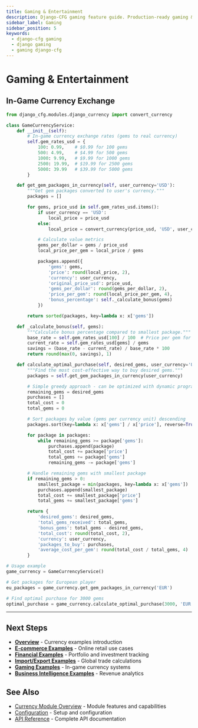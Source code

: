 ```yaml
---
title: Gaming & Entertainment
description: Django-CFG gaming feature guide. Production-ready gaming & entertainment with built-in validation, type safety, and seamless Django integration.
sidebar_label: Gaming
sidebar_position: 5
keywords:
  - django-cfg gaming
  - django gaming
  - gaming django-cfg
---
```


# Gaming & Entertainment

## In-Game Currency Exchange

```python
from django_cfg.modules.django_currency import convert_currency

class GameCurrencyService:
    def __init__(self):
        # In-game currency exchange rates (gems to real currency)
        self.gem_rates_usd = {
            100: 0.99,    # $0.99 for 100 gems
            500: 4.99,    # $4.99 for 500 gems
            1000: 9.99,   # $9.99 for 1000 gems
            2500: 19.99,  # $19.99 for 2500 gems
            5000: 39.99   # $39.99 for 5000 gems
        }

    def get_gem_packages_in_currency(self, user_currency='USD'):
        """Get gem packages converted to user's currency."""
        packages = []

        for gems, price_usd in self.gem_rates_usd.items():
            if user_currency == 'USD':
                local_price = price_usd
            else:
                local_price = convert_currency(price_usd, 'USD', user_currency)

            # Calculate value metrics
            gems_per_dollar = gems / price_usd
            local_price_per_gem = local_price / gems

            packages.append({
                'gems': gems,
                'price': round(local_price, 2),
                'currency': user_currency,
                'original_price_usd': price_usd,
                'gems_per_dollar': round(gems_per_dollar, 2),
                'price_per_gem': round(local_price_per_gem, 4),
                'bonus_percentage': self._calculate_bonus(gems)
            })

        return sorted(packages, key=lambda x: x['gems'])

    def _calculate_bonus(self, gems):
        """Calculate bonus percentage compared to smallest package."""
        base_rate = self.gem_rates_usd[100] / 100  # Price per gem for smallest package
        current_rate = self.gem_rates_usd[gems] / gems
        savings = (base_rate - current_rate) / base_rate * 100
        return round(max(0, savings), 1)

    def calculate_optimal_purchase(self, desired_gems, user_currency='USD'):
        """Find the most cost-effective way to buy desired gems."""
        packages = self.get_gem_packages_in_currency(user_currency)

        # Simple greedy approach - can be optimized with dynamic programming
        remaining_gems = desired_gems
        purchases = []
        total_cost = 0
        total_gems = 0

        # Sort packages by value (gems per currency unit) descending
        packages.sort(key=lambda x: x['gems'] / x['price'], reverse=True)

        for package in packages:
            while remaining_gems >= package['gems']:
                purchases.append(package)
                total_cost += package['price']
                total_gems += package['gems']
                remaining_gems -= package['gems']

        # Handle remaining gems with smallest package
        if remaining_gems > 0:
            smallest_package = min(packages, key=lambda x: x['gems'])
            purchases.append(smallest_package)
            total_cost += smallest_package['price']
            total_gems += smallest_package['gems']

        return {
            'desired_gems': desired_gems,
            'total_gems_received': total_gems,
            'bonus_gems': total_gems - desired_gems,
            'total_cost': round(total_cost, 2),
            'currency': user_currency,
            'packages_to_buy': purchases,
            'average_cost_per_gem': round(total_cost / total_gems, 4)
        }

# Usage example
game_currency = GameCurrencyService()

# Get packages for European player
eu_packages = game_currency.get_gem_packages_in_currency('EUR')

# Find optimal purchase for 3000 gems
optimal_purchase = game_currency.calculate_optimal_purchase(3000, 'EUR')
```

---

## Next Steps

- **[Overview](./overview)** - Currency examples introduction
- **[E-commerce Examples](./ecommerce)** - Online retail use cases
- **[Financial Examples](./financial)** - Portfolio and investment tracking
- **[Import/Export Examples](./import-export)** - Global trade calculations
- **[Gaming Examples](./gaming)** - In-game currency systems
- **[Business Intelligence Examples](./business-intelligence)** - Revenue analytics

## See Also

- [Currency Module Overview](../overview) - Module features and capabilities
- [Configuration](../overview) - Setup and configuration
- [API Reference](../api-reference) - Complete API documentation

